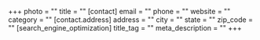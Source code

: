 +++
photo = ""
title = ""
[contact]
email = ""
phone = ""
website = ""
category = ""
[contact.address]
address = ""
city = ""
state = ""
zip_code = ""
[search_engine_optimization]
title_tag = ""
meta_description = ""
+++